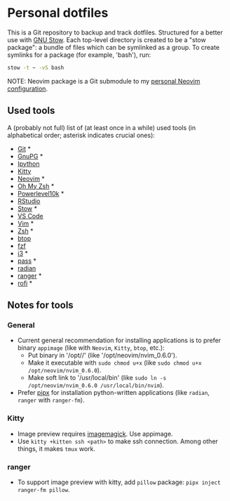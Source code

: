 # Personal dotfiles

This is a Git repository to backup and track dotfiles. Structured for a better use with [GNU Stow](https://www.gnu.org/software/stow/). Each top-level directory is created to be a "stow package": a bundle of files which can be symlinked as a group. To create symlinks for a package (for example, 'bash'), run:

```bash
stow -t ~ -vS bash
```

NOTE: Neovim package is a Git submodule to my [personal Neovim configuration](https://github.com/echasnovski/nvim).

## Used tools

A (probably not full) list of (at least once in a while) used tools (in alphabetical order; asterisk indicates crucial ones):

- [Git](http://git-scm.com/) \*
- [GnuPG](https://gnupg.org/) \*
- [Ipython](https://ipython.org/)
- [Kitty](https://sw.kovidgoyal.net/kitty/binary/#manually-installing)
- [Neovim](https://github.com/neovim/neovim) \*
- [Oh My Zsh](https://ohmyz.sh/) \*
- [Powerlevel10k](https://github.com/romkatv/powerlevel10k) \*
- [RStudio](https://www.rstudio.com/)
- [Stow](https://www.gnu.org/software/stow/) \*
- [VS Code](https://code.visualstudio.com/)
- [Vim](https://www.vim.org/) \*
- [Zsh](https://www.zsh.org/) \*
- [btop](https://github.com/aristocratos/btop)
- [fzf](https://github.com/junegunn/fzf)
- [i3](https://i3wm.org/) \*
- [pass](https://www.passwordstore.org/) \*
- [radian](https://github.com/randy3k/radian)
- [ranger](https://github.com/ranger/ranger) \*
- [rofi](https://github.com/davatorium/rofi) \*

## Notes for tools

### General

- Current general recommendation for installing applications is to prefer binary `appimage` (like with `Neovim`, `Kitty`, `btop`, etc.):
    - Put binary in '/opt/<app-name>/<app-binary>' (like '/opt/neovim/nvim_0.6.0').
    - Make it executable with `sudo chmod u+x` (like `sudo chmod u+x /opt/neovim/nvim_0.6.0`).
    - Make soft link to '/usr/local/bin' (like `sudo ln -s /opt/neovim/nvim_0.6.0 /usr/local/bin/nvim`).
- Prefer [pipx](https://github.com/pypa/pipx) for installation python-written applications (like `radian`, `ranger` with `ranger-fm`).

### Kitty

- Image preview requires [imagemagick](https://imagemagick.org/script/download.php). Use appimage.
- Use `kitty +kitten ssh <path>` to make ssh connection. Among other things, it makes `tmux` work.

### ranger

- To support image preview with kitty, add `pillow` package: `pipx inject ranger-fm pillow`.
